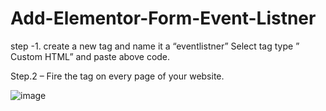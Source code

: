 # Add-Elementor-Form-Event-Listner
step -1. create a new tag and name it a “eventlistner” Select tag type ” Custom HTML” and paste above code.

Step.2 – Fire the tag on every page of your website.

<script>jQuery( document ).ready(function( $ ){
jQuery( document ).on('submit_success', function(){

window.dataLayer = window.dataLayer || [];
window.dataLayer.push({
'event': 'elementorFormSubmitted'
});
});
});</script>

![image](https://github.com/xeniusdigital/Add-Elementor-Form-Event-Listner/assets/5832613/cc769e62-2b91-4671-ba9e-fd6870dcf82a)

